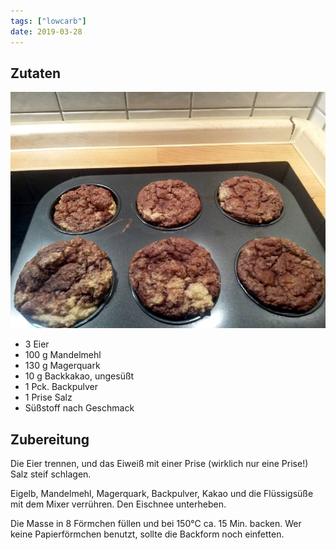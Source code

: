 ```yaml
---
tags: ["lowcarb"]
date: 2019-03-28
---
```


## Zutaten
![](../img/low-carb-schokomuffins.jpg)

- 3         Eier
- 100 g     Mandelmehl
- 130 g     Magerquark
- 10 g      Backkakao, ungesüßt
- 1 Pck.    Backpulver
- 1 Prise   Salz
- Süßstoff nach Geschmack

## Zubereitung
Die Eier trennen, und das Eiweiß mit einer Prise (wirklich nur eine Prise!) Salz steif schlagen.

Eigelb, Mandelmehl, Magerquark, Backpulver, Kakao und die Flüssigsüße mit dem Mixer verrühren. Den Eischnee unterheben.

Die Masse in 8 Förmchen füllen und bei 150°C ca. 15 Min. backen. Wer keine Papierförmchen benutzt, sollte die Backform noch einfetten.

